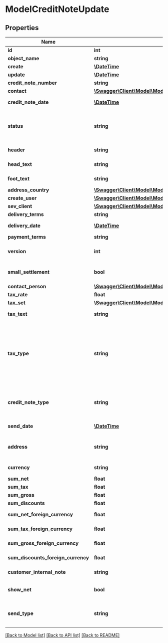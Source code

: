 # ModelCreditNoteUpdate

## Properties
Name | Type | Description | Notes
------------ | ------------- | ------------- | -------------
**id** | **int** | The creditNote id | [optional] 
**object_name** | **string** | The creditNote object name | [optional] 
**create** | [**\DateTime**](\DateTime.md) | Date of creditNote creation | [optional] 
**update** | [**\DateTime**](\DateTime.md) | Date of last creditNote update | [optional] 
**credit_note_number** | **string** | The creditNote number | [optional] 
**contact** | [**\Swagger\Client\Model\ModelCreditNoteUpdateContact**](ModelCreditNoteUpdateContact.md) |  | [optional] 
**credit_note_date** | [**\DateTime**](\DateTime.md) | Needs to be provided as timestamp or dd.mm.yyyy | [optional] 
**status** | **string** | Please have a look in       &lt;a href&#x3D;&#x27;https://api.sevdesk.de/#section/Types-and-status-of-credit-notes&#x27;&gt;status of credit note&lt;/a&gt;      to see what the different status codes mean | [optional] 
**header** | **string** | Normally consist of prefix plus the creditNote number | [optional] 
**head_text** | **string** | Certain html tags can be used here to format your text | [optional] 
**foot_text** | **string** | Certain html tags can be used here to format your text | [optional] 
**address_country** | [**\Swagger\Client\Model\ModelCreditNoteAddressCountry**](ModelCreditNoteAddressCountry.md) |  | [optional] 
**create_user** | [**\Swagger\Client\Model\ModelCreditNoteCreateUser**](ModelCreditNoteCreateUser.md) |  | [optional] 
**sev_client** | [**\Swagger\Client\Model\ModelCreditNoteSevClient**](ModelCreditNoteSevClient.md) |  | [optional] 
**delivery_terms** | **string** | Delivery terms of the creditNote | [optional] 
**delivery_date** | [**\DateTime**](\DateTime.md) | Timestamp. This can also be a date range if you also use the attribute deliveryDateUntil | [optional] 
**payment_terms** | **string** | Payment terms of the creditNote | [optional] 
**version** | **int** | Version of the creditNote.&lt;br&gt;      Can be used if you have multiple drafts for the same creditNote.&lt;br&gt;      Should start with 0 | [optional] 
**small_settlement** | **bool** | Defines if the client uses the small settlement scheme.      If yes, the creditNote must not contain any vat | [optional] 
**contact_person** | [**\Swagger\Client\Model\ModelCreditNoteUpdateContactPerson**](ModelCreditNoteUpdateContactPerson.md) |  | [optional] 
**tax_rate** | **float** | Is overwritten by creditNote position tax rates | [optional] 
**tax_set** | [**\Swagger\Client\Model\ModelCreditNoteTaxSet**](ModelCreditNoteTaxSet.md) |  | [optional] 
**tax_text** | **string** | A common tax text would be &#x27;Umsatzsteuer 19%&#x27; | [optional] 
**tax_type** | **string** | Tax type of the creditNote. There are four tax types: 1. default - Umsatzsteuer ausweisen 2. eu - Steuerfreie innergemeinschaftliche Lieferung (Europäische Union) 3. noteu - Steuerschuldnerschaft des Leistungsempfängers (außerhalb EU, z. B. Schweiz) 4. custom - Using custom tax set 5. ss - Not subject to VAT according to §19 1 UStG Tax rates are heavily connected to the tax type used. | [optional] 
**credit_note_type** | **string** | Type of the creditNote. For more information on the different types, check      &lt;a href&#x3D;&#x27;https://api.sevdesk.de/#section/Types-and-status-of-credit-notes&#x27;&gt;this&lt;/a&gt; | [optional] 
**send_date** | [**\DateTime**](\DateTime.md) | The date the creditNote was sent to the customer | [optional] 
**address** | **string** | Complete address of the recipient including name, street, city, zip and country.&lt;br&gt;       Line breaks can be used and will be displayed on the invoice pdf. | [optional] 
**currency** | **string** | Currency used in the creditNote. Needs to be currency code according to ISO-4217 | [optional] 
**sum_net** | **float** | Net sum of the creditNote | [optional] 
**sum_tax** | **float** | Tax sum of the creditNote | [optional] 
**sum_gross** | **float** | Gross sum of the creditNote | [optional] 
**sum_discounts** | **float** | Sum of all discounts in the creditNote | [optional] 
**sum_net_foreign_currency** | **float** | Net sum of the creditNote in the foreign currency | [optional] 
**sum_tax_foreign_currency** | **float** | Tax sum of the creditNote in the foreign currency | [optional] 
**sum_gross_foreign_currency** | **float** | Gross sum of the creditNote in the foreign currency | [optional] 
**sum_discounts_foreign_currency** | **float** | Discounts sum of the creditNote in the foreign currency | [optional] 
**customer_internal_note** | **string** | Internal note of the customer. Contains data entered into field &#x27;Referenz/Bestellnummer&#x27; | [optional] 
**show_net** | **bool** | If true, the net amount of each position will be shown on the creditNote. Otherwise gross amount | [optional] 
**send_type** | **string** | Type which was used to send the creditNote. IMPORTANT: Please refer to the creditNote section of the       *     API-Overview to understand how this attribute can be used before using it! | [optional] 

[[Back to Model list]](../../README.md#documentation-for-models) [[Back to API list]](../../README.md#documentation-for-api-endpoints) [[Back to README]](../../README.md)

